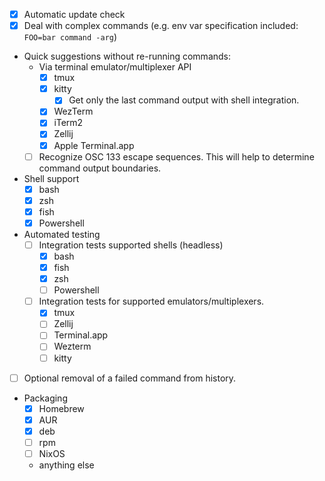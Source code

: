 - [x] Automatic update check
- [x] Deal with complex commands (e.g. env var specification included:
      `FOO=bar command -arg`)
- Quick suggestions without re-running commands:
  - Via terminal emulator/multiplexer API
    - [x] tmux
    - [x] kitty
      - [x] Get only the last command output with shell integration.
    - [x] WezTerm
    - [x] iTerm2
    - [x] Zellij
    - [x] Apple Terminal.app
  - [ ] Recognize OSC 133 escape sequences. This will help to determine command
        output boundaries.
- Shell support
  - [x] bash
  - [x] zsh
  - [x] fish
  - [x] Powershell
- Automated testing
  - [ ] Integration tests supported shells (headless)
    - [x] bash
    - [x] fish
    - [x] zsh
    - [ ] Powershell
  - [ ] Integration tests for supported emulators/multiplexers.
    - [x] tmux
    - [ ] Zellij
    - [ ] Terminal.app
    - [ ] Wezterm
    - [ ] kitty
- [ ] Optional removal of a failed command from history.
- Packaging
  - [x] Homebrew
  - [x] AUR
  - [x] deb
  - [ ] rpm
  - [ ] NixOS
  - anything else
